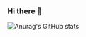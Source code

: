 ### Hi there 👋

![Anurag's GitHub stats](https://github-readme-stats.vercel.app/api?username=artuenric&show_icons=true&count_private=true&theme=merko&bg_color=1E380F&title_color=FBF7EB&text_color=A9BFA3&border_color=A9BFA3)
